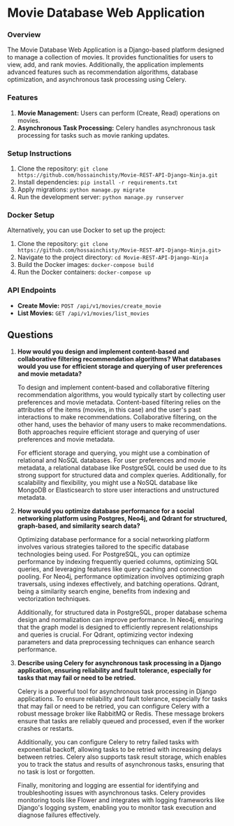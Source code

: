 # Movie Database Web Application

### Overview

The Movie Database Web Application is a Django-based platform designed to manage a collection of movies. It provides functionalities for users to view, add, and rank movies. Additionally, the application implements advanced features such as recommendation algorithms, database optimization, and asynchronous task processing using Celery.

### Features

1. **Movie Management:** Users can perform (Create, Read) operations on movies.
2. **Asynchronous Task Processing:** Celery handles asynchronous task processing for tasks such as movie ranking updates.

### Setup Instructions

1. Clone the repository: `git clone https://github.com/hossainchisty/Movie-REST-API-Django-Ninja.git`
2. Install dependencies: `pip install -r requirements.txt`
3. Apply migrations: `python manage.py migrate`
4. Run the development server: `python manage.py runserver`

### Docker Setup

Alternatively, you can use Docker to set up the project:

1. Clone the repository: `git clone https://github.com/hossainchisty/Movie-REST-API-Django-Ninja.git>`
2. Navigate to the project directory: `cd Movie-REST-API-Django-Ninja`
3. Build the Docker images: `docker-compose build`
4. Run the Docker containers: `docker-compose up`

### API Endpoints

- **Create Movie:** `POST /api/v1/movies/create_movie`
- **List Movies:** `GET /api/v1/movies/list_movies`

## Questions

1. **How would you design and implement content-based and collaborative filtering recommendation algorithms? What databases would you use for efficient storage and querying of user preferences and movie metadata?**

   To design and implement content-based and collaborative filtering recommendation algorithms, you would typically start by collecting user preferences and movie metadata. Content-based filtering relies on the attributes of the items (movies, in this case) and the user's past interactions to make recommendations. Collaborative filtering, on the other hand, uses the behavior of many users to make recommendations. Both approaches require efficient storage and querying of user preferences and movie metadata.

   For efficient storage and querying, you might use a combination of relational and NoSQL databases. For user preferences and movie metadata, a relational database like PostgreSQL could be used due to its strong support for structured data and complex queries. Additionally, for scalability and flexibility, you might use a NoSQL database like MongoDB or Elasticsearch to store user interactions and unstructured metadata.

2. **How would you optimize database performance for a social networking platform using Postgres, Neo4j, and Qdrant for structured, graph-based, and similarity search data?**

   Optimizing database performance for a social networking platform involves various strategies tailored to the specific database technologies being used. For PostgreSQL, you can optimize performance by indexing frequently queried columns, optimizing SQL queries, and leveraging features like query caching and connection pooling. For Neo4j, performance optimization involves optimizing graph traversals, using indexes effectively, and batching operations. Qdrant, being a similarity search engine, benefits from indexing and vectorization techniques.

   Additionally, for structured data in PostgreSQL, proper database schema design and normalization can improve performance. In Neo4j, ensuring that the graph model is designed to efficiently represent relationships and queries is crucial. For Qdrant, optimizing vector indexing parameters and data preprocessing techniques can enhance search performance.

3. **Describe using Celery for asynchronous task processing in a Django application, ensuring reliability and fault tolerance, especially for tasks that may fail or need to be retried.**

   Celery is a powerful tool for asynchronous task processing in Django applications. To ensure reliability and fault tolerance, especially for tasks that may fail or need to be retried, you can configure Celery with a robust message broker like RabbitMQ or Redis. These message brokers ensure that tasks are reliably queued and processed, even if the worker crashes or restarts.

   Additionally, you can configure Celery to retry failed tasks with exponential backoff, allowing tasks to be retried with increasing delays between retries. Celery also supports task result storage, which enables you to track the status and results of asynchronous tasks, ensuring that no task is lost or forgotten.

   Finally, monitoring and logging are essential for identifying and troubleshooting issues with asynchronous tasks. Celery provides monitoring tools like Flower and integrates with logging frameworks like Django's logging system, enabling you to monitor task execution and diagnose failures effectively.
